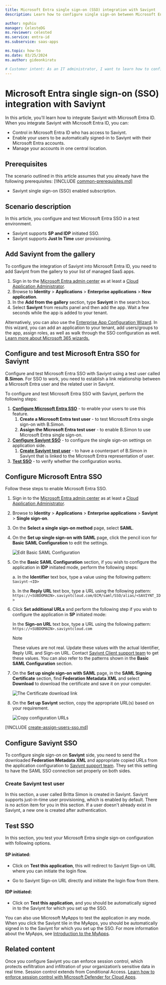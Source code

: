 ```yaml
---
title: Microsoft Entra single sign-on (SSO) integration with Saviynt
description: Learn how to configure single sign-on between Microsoft Entra ID and Saviynt.

author: nguhiu
manager: CelesteDG
ms.reviewer: celested
ms.service: entra-id
ms.subservice: saas-apps

ms.topic: how-to
ms.date: 03/25/2024
ms.author: gideonkiratu

# Customer intent: As an IT administrator, I want to learn how to configure single sign-on between Microsoft Entra ID and Saviynt so that I can control who has access to Saviynt, enable automatic sign-in with Microsoft Entra accounts, and manage my accounts in one central location.
---
```


# Microsoft Entra single sign-on (SSO) integration with Saviynt

In this article,  you'll learn how to integrate Saviynt with Microsoft Entra ID. When you integrate Saviynt with Microsoft Entra ID, you can:

* Control in Microsoft Entra ID who has access to Saviynt.
* Enable your users to be automatically signed-in to Saviynt with their Microsoft Entra accounts.
* Manage your accounts in one central location.

## Prerequisites
The scenario outlined in this article assumes that you already have the following prerequisites:
[!INCLUDE [common-prerequisites.md](~/identity/saas-apps/includes/common-prerequisites.md)]
* Saviynt single sign-on (SSO) enabled subscription.

## Scenario description

In this article,  you configure and test Microsoft Entra SSO in a test environment.

* Saviynt supports **SP and IDP** initiated SSO.
* Saviynt supports **Just In Time** user provisioning.

## Add Saviynt from the gallery

To configure the integration of Saviynt into Microsoft Entra ID, you need to add Saviynt from the gallery to your list of managed SaaS apps.

1. Sign in to the [Microsoft Entra admin center](https://entra.microsoft.com) as at least a [Cloud Application Administrator](~/identity/role-based-access-control/permissions-reference.md#cloud-application-administrator).
1. Browse to **Identity** > **Applications** > **Enterprise applications** > **New application**.
1. In the **Add from the gallery** section, type **Saviynt** in the search box.
1. Select **Saviynt** from results panel and then add the app. Wait a few seconds while the app is added to your tenant.

 Alternatively, you can also use the [Enterprise App Configuration Wizard](https://portal.office.com/AdminPortal/home?Q=Docs#/azureadappintegration). In this wizard, you can add an application to your tenant, add users/groups to the app, assign roles, as well as walk through the SSO configuration as well. [Learn more about Microsoft 365 wizards.](/microsoft-365/admin/misc/azure-ad-setup-guides)

<a name='configure-and-test-azure-ad-sso-for-saviynt'></a>

## Configure and test Microsoft Entra SSO for Saviynt

Configure and test Microsoft Entra SSO with Saviynt using a test user called **B.Simon**. For SSO to work, you need to establish a link relationship between a Microsoft Entra user and the related user in Saviynt.

To configure and test Microsoft Entra SSO with Saviynt, perform the following steps:

1. **[Configure Microsoft Entra SSO](#configure-azure-ad-sso)** - to enable your users to use this feature.
    1. **Create a Microsoft Entra test user** - to test Microsoft Entra single sign-on with B.Simon.
    1. **Assign the Microsoft Entra test user** - to enable B.Simon to use Microsoft Entra single sign-on.
1. **[Configure Saviynt SSO](#configure-saviynt-sso)** - to configure the single sign-on settings on application side.
    1. **[Create Saviynt test user](#create-saviynt-test-user)** - to have a counterpart of B.Simon in Saviynt that is linked to the Microsoft Entra representation of user.
1. **[Test SSO](#test-sso)** - to verify whether the configuration works.

<a name='configure-azure-ad-sso'></a>

## Configure Microsoft Entra SSO

Follow these steps to enable Microsoft Entra SSO.

1. Sign in to the [Microsoft Entra admin center](https://entra.microsoft.com) as at least a [Cloud Application Administrator](~/identity/role-based-access-control/permissions-reference.md#cloud-application-administrator).
1. Browse to **Identity** > **Applications** > **Enterprise applications** > **Saviynt** > **Single sign-on**.
1. On the **Select a single sign-on method** page, select **SAML**.
1. On the **Set up single sign-on with SAML** page, click the pencil icon for **Basic SAML Configuration** to edit the settings.

   ![Edit Basic SAML Configuration](common/edit-urls.png)

1. On the **Basic SAML Configuration** section, if you wish to configure the application in **IDP** initiated mode, perform the following steps:

    a. In the **Identifier** text box, type a value using the following pattern:
    `Saviynt-<ID>`

    b. In the **Reply URL** text box, type a URL using the following pattern:
    `https://<SUBDOMAIN>.saviyntcloud.com/ECM/saml/SSO/alias/<SAVIYNT_ID>`

1. Click **Set additional URLs** and perform the following step if you wish to configure the application in **SP** initiated mode:

    In the **Sign-on URL** text box, type a URL using the following pattern:
    `https://<SUBDOMAIN>.saviyntcloud.com`

	> [!NOTE]
	> These values are not real. Update these values with the actual Identifier, Reply URL and Sign-on URL. Contact [Saviynt Client support team](mailto:support@saviynt.com) to get these values. You can also refer to the patterns shown in the **Basic SAML Configuration** section.

1. On the **Set up single sign-on with SAML** page, in the **SAML Signing Certificate** section,  find **Federation Metadata XML** and select **Download** to download the certificate and save it on your computer.

	![The Certificate download link](common/metadataxml.png)

1. On the **Set up Saviynt** section, copy the appropriate URL(s) based on your requirement.

	![Copy configuration URLs](common/copy-configuration-urls.png)

<a name='create-an-azure-ad-test-user'></a>

[!INCLUDE [create-assign-users-sso.md](~/identity/saas-apps/includes/create-assign-users-sso.md)]

## Configure Saviynt SSO

To configure single sign-on on **Saviynt** side, you need to send the downloaded **Federation Metadata XML** and appropriate copied URLs from the application configuration to [Saviynt support team](mailto:support@saviynt.com). They set this setting to have the SAML SSO connection set properly on both sides.

### Create Saviynt test user

In this section, a user called Britta Simon is created in Saviynt. Saviynt supports just-in-time user provisioning, which is enabled by default. There is no action item for you in this section. If a user doesn't already exist in Saviynt, a new one is created after authentication.

## Test SSO 

In this section, you test your Microsoft Entra single sign-on configuration with following options. 

#### SP initiated:

* Click on **Test this application**, this will redirect to Saviynt Sign-on URL where you can initiate the login flow.  

* Go to Saviynt Sign-on URL directly and initiate the login flow from there.

#### IDP initiated:

* Click on **Test this application**, and you should be automatically signed in to the Saviynt for which you set up the SSO. 

You can also use Microsoft MyApps to test the application in any mode. When you click the Saviynt tile in the MyApps, you should be automatically signed in to the Saviynt for which you set up the SSO. For more information about the MyApps, see [Introduction to the MyApps](https://support.microsoft.com/account-billing/sign-in-and-start-apps-from-the-my-apps-portal-2f3b1bae-0e5a-4a86-a33e-876fbd2a4510).

## Related content

Once you configure Saviynt you can enforce session control, which protects exfiltration and infiltration of your organization’s sensitive data in real time. Session control extends from Conditional Access. [Learn how to enforce session control with Microsoft Defender for Cloud Apps](/cloud-app-security/proxy-deployment-any-app).
